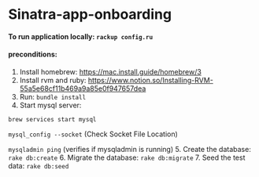 # Sinatra-app-onboarding

#### To run application locally: `rackup config.ru`

#### preconditions:
1. Install homebrew: https://mac.install.guide/homebrew/3
2. Install rvm and ruby: https://www.notion.so/Installing-RVM-55a5e68cf11b469a9a85e0f947657dea
3. Run: `bundle install`
4. Start mysql server:

`brew services start mysql`

`mysql_config --socket` (Check Socket File Location)

`mysqladmin ping` (verifies if mysqladmin is running)
5. Create the database: `rake db:create`
6. Migrate the database: `rake db:migrate`
7. Seed the test data: `rake db:seed`
